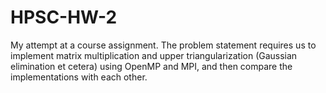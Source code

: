 # HPSC-HW-2
My attempt at a course assignment. The problem statement requires us to implement matrix multiplication and
upper triangularization (Gaussian elimination et cetera) using OpenMP and MPI, and then compare the implementations
with each other.
